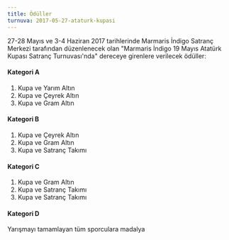 ```yaml
---
title: Ödüller
turnuva: 2017-05-27-ataturk-kupasi
---
```


27-28 Mayıs ve 3-4 Haziran 2017 tarihlerinde Marmaris İndigo Satranç Merkezi tarafından düzenlenecek olan "Marmaris İndigo 19 Mayıs Atatürk Kupası Satranç Turnuvası'nda" dereceye girenlere verilecek ödüller:

#### Kategori A
1. 	Kupa ve Yarım Altın
2. 	Kupa ve Çeyrek Altın
3. 	Kupa ve Gram Altın

#### Kategori B
1. 	Kupa ve Çeyrek Altın
2. 	Kupa ve Gram Altın
3. 	Kupa ve Satranç Takımı

#### Kategori C
1. 	Kupa ve Gram Altın
2. 	Kupa ve Satranç Takımı
3. 	Kupa ve Satranç Takımı

#### Kategori D
Yarışmayı tamamlayan tüm sporculara madalya
